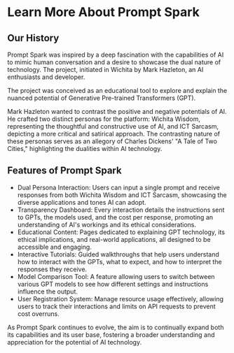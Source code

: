 ﻿Learn More About Prompt Spark
=============================

Our History
-----------

Prompt Spark was inspired by a deep fascination with the capabilities of AI to mimic human conversation and a desire to showcase the dual nature of technology. The project, initiated in Wichita by Mark Hazleton, an AI enthusiasts and developer.

The project was conceived as an educational tool to explore and explain the nuanced potential of Generative Pre-trained Transformers (GPT).

Mark Hazleton wanted to contrast the positive and negative potentials of AI. He crafted two distinct personas for the platform: Wichita Wisdom, representing the thoughtful and constructive use of AI, and ICT Sarcasm, depicting a more critical and satirical approach. The contrasting nature of these personas serves as an allegory of Charles Dickens' "A Tale of Two Cities," highlighting the dualities within AI technology.

Features of Prompt Spark
------------------------

*   Dual Persona Interaction: Users can input a single prompt and receive responses from both Wichita Wisdom and ICT Sarcasm, showcasing the diverse applications and tones AI can adopt.
*   Transparency Dashboard: Every interaction details the instructions sent to GPTs, the models used, and the cost per response, promoting an understanding of AI's workings and its ethical considerations.
*   Educational Content: Pages dedicated to explaining GPT technology, its ethical implications, and real-world applications, all designed to be accessible and engaging.
*   Interactive Tutorials: Guided walkthroughs that help users understand how to interact with the GPTs, what to expect, and how to interpret the responses they receive.
*   Model Comparison Tool: A feature allowing users to switch between various GPT models to see how different settings and instructions influence the output.
*   User Registration System: Manage resource usage effectively, allowing users to track their interactions and limits on API requests to prevent cost overruns.

As Prompt Spark continues to evolve, the aim is to continually expand both its capabilities and its user base, fostering a broader understanding and appreciation for the potential of AI technology.